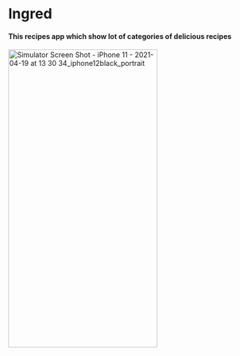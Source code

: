 # Ingred
#### This recipes app which show lot of categories of delicious recipes

<img src="https://user-images.githubusercontent.com/69890404/115245835-a04a0700-a125-11eb-95c5-6e8de65fd8f5.png" alt="Simulator Screen Shot - iPhone 11 - 2021-04-19 at 13 30 34_iphone12black_portrait" width="300" height="600" />




